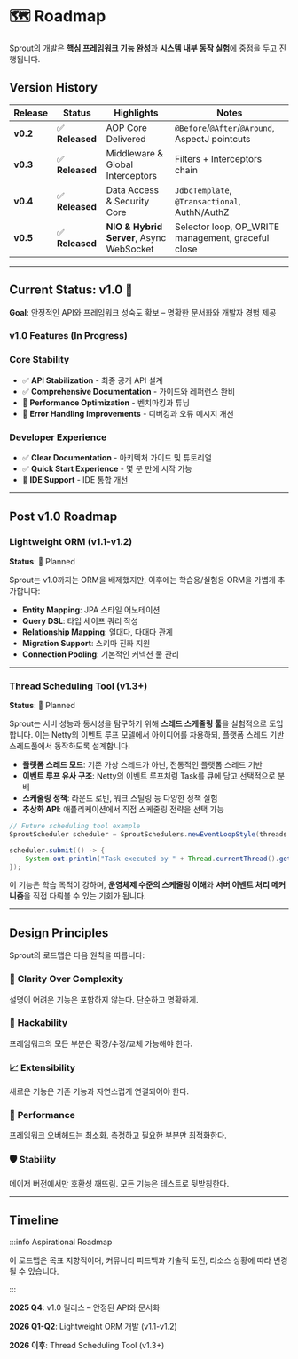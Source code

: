 # 🗺️ Roadmap

Sprout의 개발은 **핵심 프레임워크 기능 완성**과 **시스템 내부 동작 실험**에 중점을 두고 진행됩니다.

## Version History

| Release | Status | Highlights | Notes |
| --- | --- | --- | --- |
| **v0.2** | ✅ **Released** | AOP Core Delivered | `@Before`/`@After`/`@Around`, AspectJ pointcuts |
| **v0.3** | ✅ **Released** | Middleware & Global Interceptors | Filters + Interceptors chain |
| **v0.4** | ✅ **Released** | Data Access & Security Core | `JdbcTemplate`, `@Transactional`, AuthN/AuthZ |
| **v0.5** | ✅ **Released** | **NIO & Hybrid Server**, Async WebSocket | Selector loop, OP_WRITE management, graceful close |

---

## Current Status: v1.0 🎯

**Goal**: 안정적인 API와 프레임워크 성숙도 확보 – 명확한 문서화와 개발자 경험 제공

### v1.0 Features (In Progress)

### Core Stability

- ✅ **API Stabilization** - 최종 공개 API 설계
- ✅ **Comprehensive Documentation** - 가이드와 레퍼런스 완비
- 🔄 **Performance Optimization** - 벤치마킹과 튜닝
- 🔄 **Error Handling Improvements** - 디버깅과 오류 메시지 개선

### Developer Experience

- ✅ **Clear Documentation** - 아키텍처 가이드 및 튜토리얼
- ✅ **Quick Start Experience** - 몇 분 만에 시작 가능
- 🔄 **IDE Support** - IDE 통합 개선

---

## Post v1.0 Roadmap

### Lightweight ORM (v1.1-v1.2)

**Status**: 🔄 Planned

Sprout는 v1.0까지는 ORM을 배제했지만, 이후에는 학습용/실험용 ORM을 가볍게 추가합니다:

- **Entity Mapping**: JPA 스타일 어노테이션
- **Query DSL**: 타입 세이프 쿼리 작성
- **Relationship Mapping**: 일대다, 다대다 관계
- **Migration Support**: 스키마 진화 지원
- **Connection Pooling**: 기본적인 커넥션 풀 관리

---

### Thread Scheduling Tool (v1.3+)

**Status**: 🔄 Planned

Sprout는 서버 성능과 동시성을 탐구하기 위해 **스레드 스케줄링 툴**을 실험적으로 도입합니다. 이는 Netty의 이벤트 루프 모델에서 아이디어를 차용하되, 플랫폼 스레드 기반 스레드풀에서 동작하도록 설계합니다.

- **플랫폼 스레드 모드**: 기존 가상 스레드가 아닌, 전통적인 플랫폼 스레드 기반
- **이벤트 루프 유사 구조**: Netty의 이벤트 루프처럼 Task를 큐에 담고 선택적으로 분배
- **스케줄링 정책**: 라운드 로빈, 워크 스틸링 등 다양한 정책 실험
- **추상화 API**: 애플리케이션에서 직접 스케줄링 전략을 선택 가능

```java
// Future scheduling tool example
SproutScheduler scheduler = SproutSchedulers.newEventLoopStyle(threads = 4);

scheduler.submit(() -> {
    System.out.println("Task executed by " + Thread.currentThread().getName());
});

```

이 기능은 학습 목적이 강하며, **운영체제 수준의 스케줄링 이해**와 **서버 이벤트 처리 메커니즘**을 직접 다뤄볼 수 있는 기회가 됩니다.

---

## Design Principles

Sprout의 로드맵은 다음 원칙을 따릅니다:

### 🎯 **Clarity Over Complexity**

설명이 어려운 기능은 포함하지 않는다. 단순하고 명확하게.

### 🔧 **Hackability**

프레임워크의 모든 부분은 확장/수정/교체 가능해야 한다.

### 📈 **Extensibility**

새로운 기능은 기존 기능과 자연스럽게 연결되어야 한다.

### 🚀 **Performance**

프레임워크 오버헤드는 최소화. 측정하고 필요한 부분만 최적화한다.

### 🛡️ **Stability**

메이저 버전에서만 호환성 깨뜨림. 모든 기능은 테스트로 뒷받침한다.

---

## Timeline

:::info Aspirational Roadmap

이 로드맵은 목표 지향적이며, 커뮤니티 피드백과 기술적 도전, 리소스 상황에 따라 변경될 수 있습니다.

:::

**2025 Q4**: v1.0 릴리스 – 안정된 API와 문서화

**2026 Q1-Q2**: Lightweight ORM 개발 (v1.1-v1.2)

**2026 이후**: Thread Scheduling Tool (v1.3+)